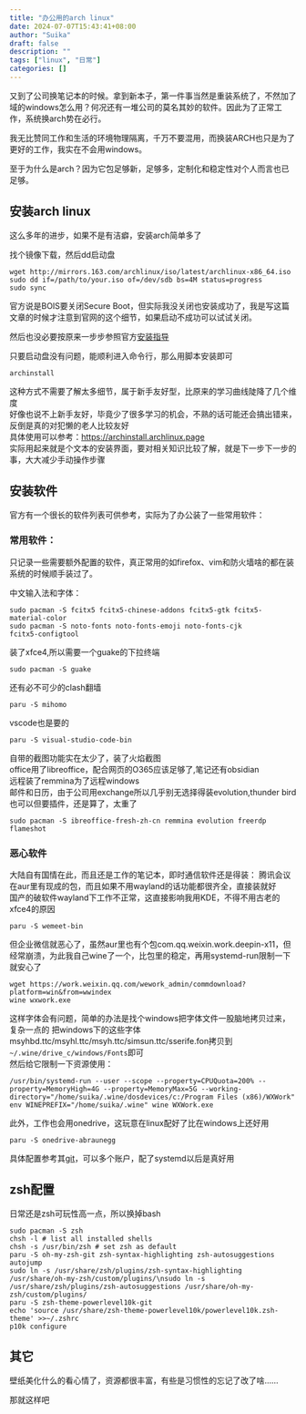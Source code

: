 ```yaml
---
title: "办公用的arch linux"
date: 2024-07-07T15:43:41+08:00
author: "Suika"
draft: false
description: ""
tags: ["linux", "日常"]
categories: []
---
```

又到了公司换笔记本的时候。拿到新本子，第一件事当然是重装系统了，不然加了域的windows怎么用？何况还有一堆公司的莫名其妙的软件。因此为了正常工作，系统换arch势在必行。  

我无比赞同工作和生活的环境物理隔离，千万不要混用，而换装ARCH也只是为了更好的工作，我实在不会用windows。  

至于为什么是arch？因为它包足够新，足够多，定制化和稳定性对个人而言也已足够。  

## 安装arch linux
这么多年的进步，如果不是有洁癖，安装arch简单多了  
  
找个镜像下载，然后dd启动盘
```
wget http://mirrors.163.com/archlinux/iso/latest/archlinux-x86_64.iso
sudo dd if=/path/to/your.iso of=/dev/sdb bs=4M status=progress
sudo sync
```

官方说是BOIS要关闭Secure Boot，但实际我没关闭也安装成功了，我是写这篇文章的时候才注意到官网的这个细节，如果启动不成功可以试试关闭。  

然后也没必要按原来一步步参照官方[安装指导](https://wiki.archlinux.org/title/Installation_guide)  

只要启动盘没有问题，能顺利进入命令行，那么用脚本安装即可
```
archinstall
```
这种方式不需要了解太多细节，属于新手友好型，比原来的学习曲线陡降了几个维度  
好像也说不上新手友好，毕竟少了很多学习的机会，不熟的话可能还会搞出错来，反倒是真的对犯懒的老人比较友好  
具体使用可以参考：https://archinstall.archlinux.page  
实际用起来就是个文本的安装界面，要对相关知识比较了解，就是下一步下一步的事，大大减少手动操作步骤  

## 安装软件
官方有一个很长的软件列表可供参考，实际为了办公装了一些常用软件：
### 常用软件：
只记录一些需要额外配置的软件，真正常用的如firefox、vim和防火墙啥的都在装系统的时候顺手装过了。  

中文输入法和字体：
```
sudo pacman -S fcitx5 fcitx5-chinese-addons fcitx5-gtk fcitx5-material-color
sudo pacman -S noto-fonts noto-fonts-emoji noto-fonts-cjk
fcitx5-configtool
```
装了xfce4,所以需要一个guake的下拉终端  
```
sudo pacman -S guake
```
还有必不可少的clash翻墙
```
paru -S mihomo
```
vscode也是要的  
```
paru -S visual-studio-code-bin
```
自带的截图功能实在太少了，装了火焰截图  
office用了libreoffice，配合网页的O365应该足够了,笔记还有obsidian  
远程装了remmina为了远程windows  
邮件和日历，由于公司用exchange所以几乎别无选择得装evolution,thunder bird也可以但要插件，还是算了，太重了
```
sudo pacman -S ibreoffice-fresh-zh-cn remmina evolution freerdp flameshot
```

### 恶心软件
大陆自有国情在此，而且还是工作的笔记本，即时通信软件还是得装：
腾讯会议在aur里有现成的包，而且如果不用wayland的话功能都很齐全，直接装就好  
国产的破软件wayland下工作不正常，这直接影响我用KDE，不得不用古老的xfce4的原因
```
paru -S wemeet-bin
```
但企业微信就恶心了，虽然aur里也有个包com.qq.weixin.work.deepin-x11，但经常崩溃，为此我自己wine了一个，比包里的稳定，再用systemd-run限制一下就安心了
```
wget https://work.weixin.qq.com/wework_admin/commdownload?platform=win&from=wwindex
wine wxwork.exe
```
这样字体会有问题，简单的办法是找个windows把字体文件一股脑地拷贝过来，复杂一点的
把windows下的这些字体msyhbd.ttc/msyhl.ttc/msyh.ttc/simsun.ttc/sserife.fon拷贝到`~/.wine/drive_c/windows/Fonts`即可  
然后给它限制一下资源使用：
```
/usr/bin/systemd-run --user --scope --property=CPUQuota=200% --property=MemoryHigh=4G --property=MemoryMax=5G --working-directory="/home/suika/.wine/dosdevices/c:/Program Files (x86)/WXWork" env WINEPREFIX="/home/suika/.wine" wine WXWork.exe
```
此外，工作也会用onedrive，这玩意在linux配好了比在windows上还好用  
```
paru -S onedrive-abraunegg
```
具体配置参考其[git](https://github.com/abraunegg/onedrive)，可以多个账户，配了systemd以后是真好用

## zsh配置
日常还是zsh可玩性高一点，所以换掉bash
```
sudo pacman -S zsh
chsh -l # list all installed shells
chsh -s /usr/bin/zsh # set zsh as default 
paru -S oh-my-zsh-git zsh-syntax-highlighting zsh-autosuggestions autojump
sudo ln -s /usr/share/zsh/plugins/zsh-syntax-highlighting /usr/share/oh-my-zsh/custom/plugins/\nsudo ln -s /usr/share/zsh/plugins/zsh-autosuggestions /usr/share/oh-my-zsh/custom/plugins/
paru -S zsh-theme-powerlevel10k-git
echo 'source /usr/share/zsh-theme-powerlevel10k/powerlevel10k.zsh-theme' >>~/.zshrc
p10k configure 
```

## 其它
壁纸美化什么的看心情了，资源都很丰富，有些是习惯性的忘记了改了啥……

那就这样吧